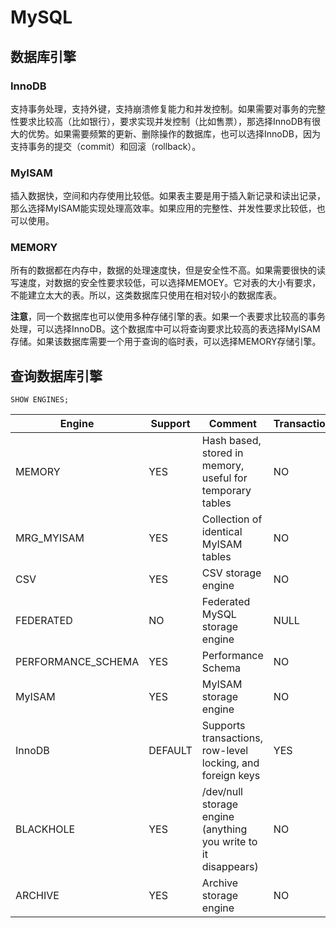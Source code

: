 # MySQL

## 数据库引擎

### InnoDB
支持事务处理，支持外键，支持崩溃修复能力和并发控制。如果需要对事务的完整性要求比较高（比如银行），要求实现并发控制（比如售票），那选择InnoDB有很大的优势。如果需要频繁的更新、删除操作的数据库，也可以选择InnoDB，因为支持事务的提交（commit）和回滚（rollback）。 

### MyISAM
插入数据快，空间和内存使用比较低。如果表主要是用于插入新记录和读出记录，那么选择MyISAM能实现处理高效率。如果应用的完整性、并发性要求比较低，也可以使用。

### MEMORY
所有的数据都在内存中，数据的处理速度快，但是安全性不高。如果需要很快的读写速度，对数据的安全性要求较低，可以选择MEMOEY。它对表的大小有要求，不能建立太大的表。所以，这类数据库只使用在相对较小的数据库表。

**注意**，同一个数据库也可以使用多种存储引擎的表。如果一个表要求比较高的事务处理，可以选择InnoDB。这个数据库中可以将查询要求比较高的表选择MyISAM存储。如果该数据库需要一个用于查询的临时表，可以选择MEMORY存储引擎。

## 查询数据库引擎

```mysql
SHOW ENGINES;
```
|Engine|Support|Comment|Transactions|XA |Savepoints
|--|--|--|--|--|--|
|MEMORY|YES| Hash based, stored in memory, useful for temporary tables | NO | NO   | NO |
| MRG_MYISAM  | YES | Collection of identical MyISAM tables|NO|NO| NO |
|CSV|YES| CSV storage engine| NO |NO|NO|
|FEDERATED|NO| Federated MySQL storage engine|NULL|NULL|NULL|
| PERFORMANCE_SCHEMA|YES| Performance Schema| NO| NO| NO|
| MyISAM  | YES | MyISAM storage engine | NO |NO| NO|
| InnoDB  | DEFAULT | Supports transactions, row-level locking, and foreign keys | YES | YES  | YES |
| BLACKHOLE  | YES  | /dev/null storage engine (anything you write to it disappears) | NO   | NO  | NO|
| ARCHIVE| YES| Archive storage engine| NO | NO | NO |

